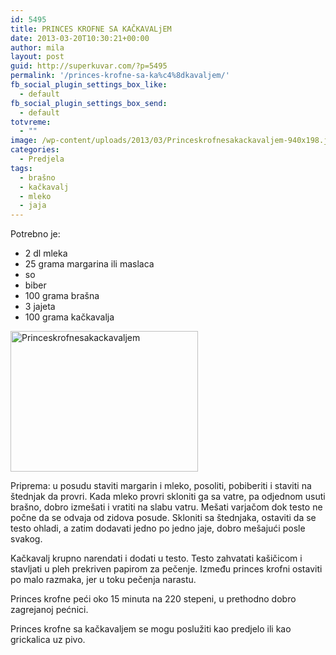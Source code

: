 ```yaml
---
id: 5495
title: PRINCES KROFNE SA KAČKAVALjEM
date: 2013-03-20T10:30:21+00:00
author: mila
layout: post
guid: http://superkuvar.com/?p=5495
permalink: '/princes-krofne-sa-ka%c4%8dkavaljem/'
fb_social_plugin_settings_box_like:
  - default
fb_social_plugin_settings_box_send:
  - default
totvreme:
  - ""
image: /wp-content/uploads/2013/03/Princeskrofnesakackavaljem-940x198.jpg
categories:
  - Predjela
tags:
  - brašno
  - kačkavalj
  - mleko
  - jaja
---
```

Potrebno je:

  * 2 dl mleka
  * 25 grama margarina ili maslaca
  * so
  * biber
  * 100 grama brašna
  * 3 jajeta
  * 100 grama kačkavalja

<img class="alignnone size-medium wp-image-5496" src="//superkuvar.com/wp-content/uploads/2013/03/Princeskrofnesakackavaljem-300x225.jpg" alt="Princeskrofnesakackavaljem" width="300" height="225" /> 

Priprema: u posudu staviti margarin i mleko, posoliti, pobiberiti i staviti na štednjak da provri. Kada mleko provri skloniti ga sa vatre, pa odjednom usuti brašno, dobro izmešati i vratiti na slabu vatru. Mešati varjačom dok testo ne počne da se odvaja od zidova posude. Skloniti sa štednjaka, ostaviti da se testo ohladi, a zatim dodavati jedno po jedno jaje, dobro mešajući posle svakog.

Kačkavalj krupno narendati i dodati u testo. Testo zahvatati kašičicom i stavljati u pleh prekriven papirom za pečenje. Između princes krofni ostaviti po malo razmaka, jer u toku pečenja narastu.

Princes krofne peći oko 15 minuta na 220 stepeni, u prethodno dobro zagrejanoj pećnici.

Princes krofne sa kačkavaljem se mogu poslužiti kao predjelo ili kao grickalica uz pivo.